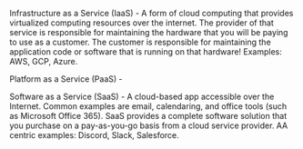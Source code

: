 Infrastructure as a Service (IaaS) - A form of cloud computing that provides virtualized computing resources over the internet. The provider of that service is responsible for maintaining the hardware that you will be paying to use as a customer. The customer is responsible for maintaining the application code or software that is running on that hardware! Examples: AWS, GCP, Azure.

Platform as a Service (PaaS) - 

Software as a Service (SaaS) - A cloud-based app accessible over the Internet. Common examples are email, calendaring, and office tools (such as Microsoft Office 365). SaaS provides a complete software solution that you purchase on a pay-as-you-go basis from a cloud service provider. AA centric examples: Discord, Slack, Salesforce.
